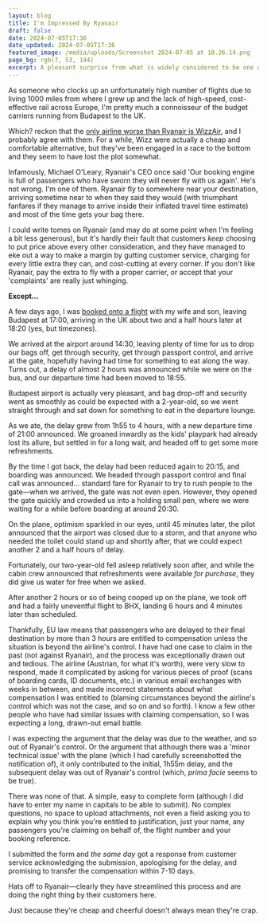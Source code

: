 ```yaml
---
layout: blog
title: I'm Impressed By Ryanair
draft: false
date: 2024-07-05T17:36
date_updated: 2024-07-05T17:36
featured_image: /media/uploads/Screenshot 2024-07-05 at 10.26.14.png
page_bg: rgb(7, 53, 144)
excerpt: A pleasant surprise from what is widely considered to be one of the worst airlines going.
---
```

As someone who clocks up an unfortunately high number of flights due to living 1000 miles from where I grew up and the lack of high-speed, cost-effective rail across Europe, I'm pretty much a connoisseur of the budget carriers running from Budapest to the UK.

Which? reckon that the [only airline worse than Ryanair is WizzAir](https://www.which.co.uk/reviews/airlines/article/best-and-worst-airlines-a5EhC8N851et), and I probably agree with them. For a while, Wizz were actually a cheap and comfortable alternative, but they've been engaged in a race to the bottom and they seem to have lost the plot somewhat.

Infamously, Michael O'Leary, Ryanair's CEO once said 'Our booking engine is full of passengers who have sworn they will never fly with us again'. He's not wrong. I'm one of them. Ryanair fly to somewhere near your destination, arriving sometime near to when they said they would (with triumphant fanfares if they manage to arrive inside their inflated travel time estimate) and most of the time gets your bag there.

I could write tomes on Ryanair (and may do at some point when I'm feeling a bit less generous), but it's hardly their fault that customers *keep* choosing to put price above every other consideration, and they have managed to eke out a way to make a margin by gutting customer service, charging for every little extra they can, and cost-cutting at every corner. If you don't like Ryanair, pay the extra to fly with a proper carrier, or accept that your 'complaints' are really just whinging.

**Except...** 

A few days ago, I was [booked onto a flight](https://www.flightaware.com/live/flight/RYR9934/history/20240627/1510Z/LHBP/EGBB) with my wife and son, leaving Budapest at 17:00, arriving in the UK about two and a half hours later at 18:20 (yes, but timezones).

We arrived at the airport around 14:30, leaving plenty of time for us to drop our bags off, get through security, get through passport control, and arrive at the gate, hopefully having had time for something to eat along the way. Turns out, a delay of almost 2 hours was announced while we were on the bus, and our departure time had been moved to 18:55.

Budapest airport is actually very pleasant, and bag drop-off and security went as smoothly as could be expected with a 2-year-old, so we went straight through and sat down for something to eat in the departure lounge.

As we ate, the delay grew from 1h55 to 4 hours, with a new departure time of 21:00 announced. We groaned inwardly as the kids' playpark had already lost its allure, but settled in for a long wait, and headed off to get some more refreshments. 

By the time I got back, the delay had been reduced again to 20:15, and boarding was announced. We headed through passport control and final call was announced... standard fare for Ryanair to try to rush people to the gate—when we arrived, the gate was not even open. However, they opened the gate quickly and crowded us into a holding small pen, where we were waiting for a while before boarding at around 20:30.

On the plane, optimism sparkled in our eyes, until 45 minutes later, the pilot announced that the airport was closed due to a storm, and that anyone who needed the toilet could stand up and shortly after, that we could expect another 2 and a half hours of delay.

Fortunately, our two-year-old fell asleep relatively soon after, and while the cabin crew announced that refreshments were available *for purchase*, they did give us water for free when we asked.

After another 2 hours or so of being cooped up on the plane, we took off and had a fairly uneventful flight to BHX, landing 6 hours and 4 minutes later than scheduled.

Thankfully, EU law means that passengers who are delayed to their final destination by more than 3 hours are entitled to compensation unless the situation is beyond the airline's control. I have had one case to claim in the past (not against Ryanair), and the process was exceptionally drawn out and tedious. The airline (Austrian, for what it's worth), were very slow to respond, made it complicated by asking for various pieces of proof (scans of boarding cards, ID documents, etc.) in various email exchanges with weeks in between, and made incorrect statements about what compensation I was entitled to (blaming circumstances beyond the airline's control which was not the case, and so on and so forth). I know a few other people who have had similar issues with claiming compensation, so I was expecting a long, drawn-out email battle. 

I was expecting the argument that the delay was due to the weather, and so out of Ryanair's control. Or the argument that although there was a 'minor technical issue' with the plane (which I had carefully screenshotted the notification of), it only contributed to the initial, 1h55m delay, and the subsequent delay was out of Ryanair's control (which, *prima facie* seems to be true).

There was none of that. A simple, easy to complete form (although I did have to enter my name in capitals to be able to submit). No complex questions, no space to upload attachments, not even a field asking you to explain why you think you're entitled to justification, just your name, any passengers you're claiming on behalf of, the flight number and your booking reference.

I submitted the form and *the same day* got a response from customer service acknowledging the submission, apologising for the delay, and promising to transfer the compensation within 7-10 days.

Hats off to Ryanair—clearly they have streamlined this process and are doing the right thing by their customers here.

Just because they're cheap and cheerful doesn't always mean they're crap.
